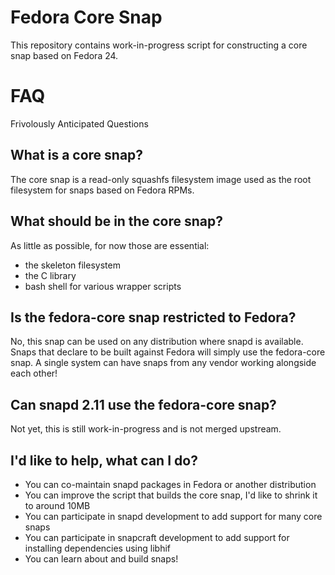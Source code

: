 # Fedora Core Snap

This repository contains work-in-progress script for constructing a core snap
based on Fedora 24.

# FAQ

Frivolously Anticipated Questions

## What is a core snap?

The core snap is a read-only squashfs filesystem image used as the root
filesystem for snaps based on Fedora RPMs.

## What should be in the core snap?

As little as possible, for now those are essential:

 - the skeleton filesystem
 - the C library
 - bash shell for various wrapper scripts

## Is the fedora-core snap restricted to Fedora?

No, this snap can be used on any distribution where snapd is available. Snaps
that declare to be built against Fedora will simply use the fedora-core snap. A
single system can have snaps from any vendor working alongside each other!

## Can snapd 2.11 use the fedora-core snap?

Not yet, this is still work-in-progress and is not merged upstream.

## I'd like to help, what can I do?

- You can co-maintain snapd packages in Fedora or another distribution
- You can improve the script that builds the core snap, I'd like to shrink it to around 10MB
- You can participate in snapd development to add support for many core snaps
- You can participate in snapcraft development to add support for installing dependencies using libhif
- You can learn about and build snaps!
